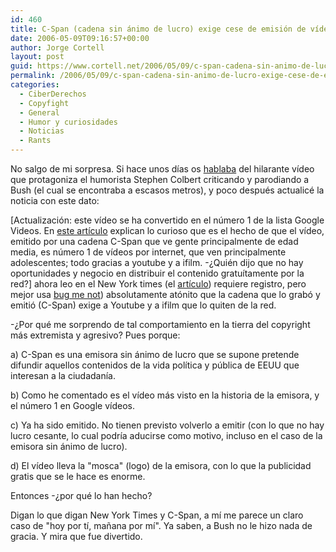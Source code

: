 ```yaml
---
id: 460
title: C-Span (cadena sin ánimo de lucro) exige cese de emisión de ví­deo
date: 2006-05-09T09:16:57+00:00
author: Jorge Cortell
layout: post
guid: https://www.cortell.net/2006/05/09/c-span-cadena-sin-animo-de-lucro-exige-cese-de-emision-de-video/
permalink: /2006/05/09/c-span-cadena-sin-animo-de-lucro-exige-cese-de-emision-de-video/
categories:
  - CiberDerechos
  - Copyfight
  - General
  - Humor y curiosidades
  - Noticias
  - Rants
---
```

No salgo de mi sorpresa. Si hace unos dí­as os [hablaba](https://www.cortell.net/2006/05/04/con-un-par-partirse-a-costa-de-bush%c2%a1en-su-cara/) del hilarante ví­deo que protagoniza el humorista Stephen Colbert criticando y parodiando a Bush (el cual se encontraba a escasos metros), y poco después actualicé la noticia con este dato:
  
[Actualización: este ví­deo se ha convertido en el número 1 de la lista Google Videos. En [este artí­culo](https://www.redherring.com/Article.aspx?a=16788&hed=C-Span+Videos+Top+Google) explican lo curioso que es el hecho de que el ví­deo, emitido por una cadena C-Span que ve gente principalmente de edad media, es número 1 de ví­deos por internet, que ven principalmente adolescentes; todo gracias a youtube y a ifilm. -¿Quién dijo que no hay oportunidades y negocio en distribuir el contenido gratuí­tamente por la red?] ahora leo en el New York times (el [artí­culo](https://www.nytimes.com/2006/05/08/technology/08colbert.html)) requiere registro, pero mejor usa [bug me not](https://www.bugmenot.com/)) absolutamente atónito que la cadena que lo grabó y emitió (C-Span) exige a Youtube y a ifilm que lo quiten de la red.

-¿Por qué me sorprendo de tal comportamiento en la tierra del copyright más extremista y agresivo? Pues porque:

a) C-Span es una emisora sin ánimo de lucro que se supone pretende difundir aquellos contenidos de la vida polí­tica y pública de EEUU que interesan a la ciudadaní­a.
  
b) Como he comentado es el ví­deo más visto en la historia de la emisora, y el número 1 en Google ví­deos.
  
c) Ya ha sido emitido. No tienen previsto volverlo a emitir (con lo que no hay lucro cesante, lo cual podrí­a aducirse como motivo, incluso en el caso de la emisora sin ánimo de lucro).
  
d) El ví­deo lleva la "mosca" (logo) de la emisora, con lo que la publicidad gratis que se le hace es enorme.

Entonces -¿por qué lo han hecho?

Digan lo que digan New York Times y C-Span, a mí­ me parece un claro caso de "hoy por tí­, mañana por mí­". Ya saben, a Bush no le hizo nada de gracia. Y mira que fue divertido.